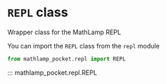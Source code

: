 # `REPL` class

Wrapper class for the MathLamp REPL

You can import the `REPL` class from the `repl` module

```python
from mathlamp_pocket.repl import REPL
```

::: mathlamp_pocket.repl.REPL